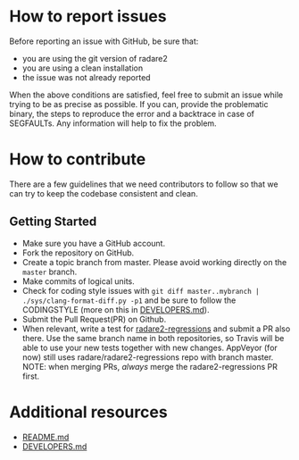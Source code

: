 # How to report issues

Before reporting an issue with GitHub, be sure that:
* you are using the git version of radare2
* you are using a clean installation
* the issue was not already reported

When the above conditions are satisfied, feel free to submit an issue while trying to be as precise as possible. If you can, provide the problematic
binary, the steps to reproduce the error and a backtrace in case of SEGFAULTs.
Any information will help to fix the problem.

# How to contribute

There are a few guidelines that we need contributors to follow so that we can
try to keep the codebase consistent and clean.

## Getting Started

* Make sure you have a GitHub account.
* Fork the repository on GitHub.
* Create a topic branch from master. Please avoid working directly on the ```master``` branch.
* Make commits of logical units.
* Check for coding style issues with ```git diff master..mybranch | ./sys/clang-format-diff.py -p1``` and be sure to follow the CODINGSTYLE (more on this in [DEVELOPERS.md](https://github.com/radare/radare2/blob/master/DEVELOPERS.md)).
* Submit the Pull Request(PR) on Github.
* When relevant, write a test for
  [radare2-regressions](https://github.com/radare/radare2-regressions) and
  submit a PR also there. Use the same branch name in both repositories, so
  Travis will be able to use your new tests together with new changes.
  AppVeyor (for now) still uses radare/radare2-regressions repo with branch
  master. NOTE: when merging PRs, *always* merge the radare2-regressions PR
  first.

# Additional resources

* [README.md](https://github.com/radare/radare2/blob/master/README.md)
* [DEVELOPERS.md](https://github.com/radare/radare2/blob/master/DEVELOPERS.md)
